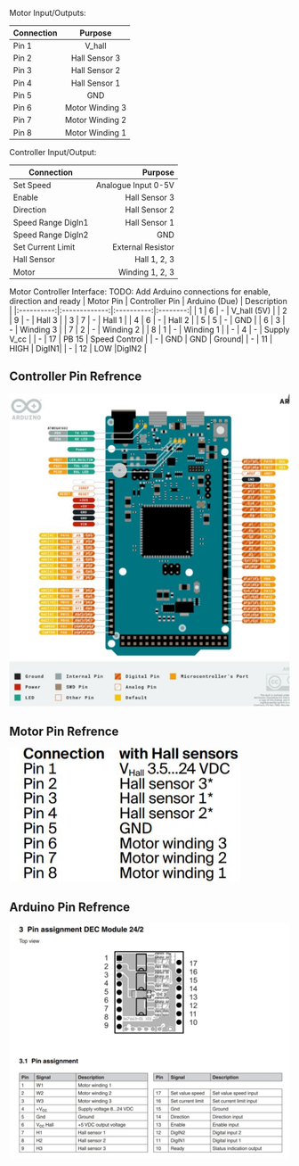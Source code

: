 Motor Input/Outputs:

| Connection  |      Purpose|
|----------|:-------------:|
| Pin 1 | V_hall |
| Pin 2 | Hall Sensor 3 | 
| Pin 3 | Hall Sensor 2 |
| Pin 4 | Hall Sensor 1 |
| Pin 5 | GND | 
| Pin 6 | Motor Winding 3 |
| Pin 7 | Motor Winding 2 |
| Pin 8 | Motor Winding 1 |

Controller Input/Output:

| Connection  |      Purpose|
|----------|-------------:|
| Set Speed | Analogue Input 0-5V |
| Enable | Hall Sensor 3 | 
| Direction | Hall Sensor 2 |
| Speed Range DigIn1 | Hall Sensor 1 |
| Speed Range DigIn2 | GND | 
| Set Current Limit | External Resistor |
| Hall Sensor | Hall 1, 2, 3 |
| Motor | Winding 1, 2, 3 |

Motor Controller Interface:
TODO: Add Arduino connections for enable, direction and ready 
| Motor Pin  | Controller Pin | Arduino (Due) | Description |
|:----------:|:-------------:|:----------:|:--------:|
| 1 | 6 | - | V_hall (5V) |
| 2 | 9 | - | Hall 3 |
| 3 | 7 | - | Hall 1 |
| 4 | 6 | - | Hall 2 |
| 5 | 5 | - | GND |
| 6 | 3 | - | Winding 3 |
| 7 | 2 | - | Winding 2 |
| 8 | 1 | - | Winding 1 |
| - | 4 | - | Supply V_cc |
| - | 17 | PB 15 | Speed Control |
| - | GND | GND | Ground|
| - | 11 | HIGH | DigIN1| 
| - | 12 | LOW |DigIN2 |

## Controller Pin Refrence

![Motor Controller Pinouts](https://github.com/GLEE2023/GLEE2023/blob/dev/extras/Docs/Images/Arduino_Due_Refrence.JPG)

## Motor Pin Refrence

![Motor Controller Pinouts](https://github.com/GLEE2023/GLEE2023/blob/dev/extras/Docs/Images/Motor-Pin-Refrence.JPG)

## Arduino Pin Refrence

![Arduino Pinout](https://github.com/GLEE2023/GLEE2023/blob/dev/extras/Docs/Images/Motor_Refrence.JPG)
